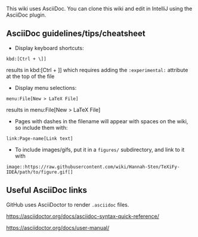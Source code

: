 This wiki uses AsciiDoc.
You can clone this wiki and edit in IntelliJ using the AsciiDoc plugin.

## AsciiDoc guidelines/tips/cheatsheet
* Display keyboard shortcuts:

```asciidoc
kbd:[Ctrl + \]]
```

results in kbd:[Ctrl + \]]
which requires adding the `:experimental:` attribute at the top of the file

* Display menu selections:

```asciidoc
menu:File[New > LaTeX File]
```

results in menu:File[New > LaTeX File]

* Pages with dashes in the filename will appear with spaces on the wiki, so include them with:

```asciidoc
link:Page-name[Link text]
```

* To include images/gifs, put it in a `figures/` subdirectory, and link to it with

```asciidoc
image::https://raw.githubusercontent.com/wiki/Hannah-Sten/TeXiFy-IDEA/path/to/figure.gif[]
```

## Useful AsciiDoc links

GitHub uses AsciiDoctor to render `.asciidoc` files.

https://asciidoctor.org/docs/asciidoc-syntax-quick-reference/

https://asciidoctor.org/docs/user-manual/
